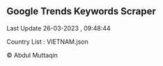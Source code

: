 

## Google Trends Keywords Scraper 
 
Last Update 26-03-2023 , 09:48:44

Country List :
VIETNAM.json



© Abdul Muttaqin 
